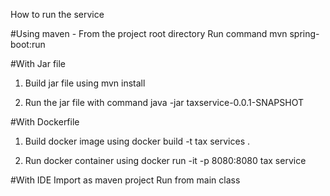 How to run the service

#Using maven - From the project root directory
		Run command
		mvn spring-boot:run


#With Jar file

1. Build jar file using
 		mvn install

2. Run the jar file with command
 	java -jar taxservice-0.0.1-SNAPSHOT


#With Dockerfile

1. Build docker image using
 	docker build -t tax services .

2. Run docker container using
 	docker run -it -p 8080:8080 tax service


#With IDE
  Import as maven project
		Run from main class
